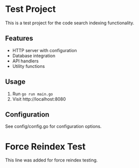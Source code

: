 # Test Project

This is a test project for the code search indexing functionality.

## Features

- HTTP server with configuration
- Database integration
- API handlers
- Utility functions

## Usage

1. Run `go run main.go`
2. Visit http://localhost:8080

## Configuration

See config/config.go for configuration options.


# Force Reindex Test
This line was added for force reindex testing.
